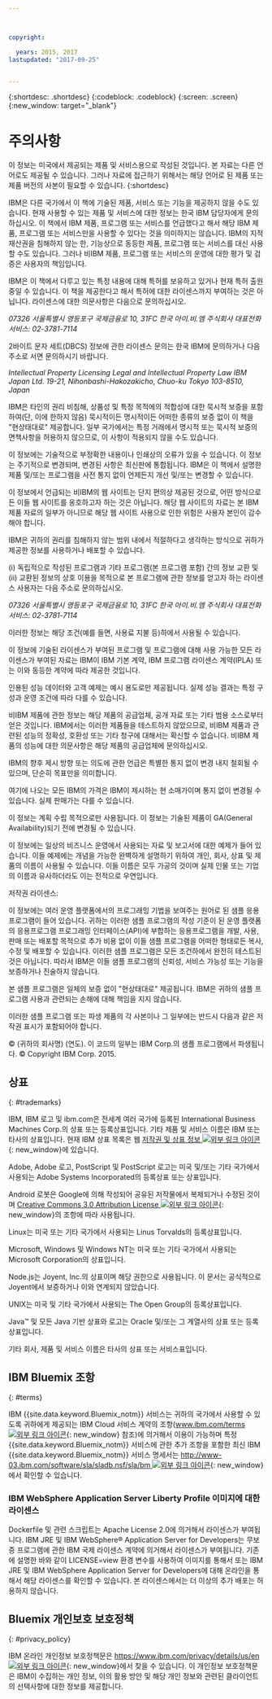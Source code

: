 ```yaml
---



copyright:

  years: 2015, 2017
lastupdated: "2017-09-25"


---
```


{:shortdesc: .shortdesc}
{:codeblock: .codeblock}
{:screen: .screen}
{:new_window: target="_blank"}

# 주의사항

이 정보는 미국에서 제공되는 제품 및 서비스용으로 작성된 것입니다. 본 자료는 다른 언어로도 제공될 수 있습니다. 그러나 자료에 접근하기 위해서는 해당 언어로 된 제품 또는 제품 버전의 사본이 필요할 수 있습니다.
{:shortdesc}

IBM은 다른 국가에서 이 책에 기술된 제품, 서비스 또는 기능을 제공하지 않을 수도
있습니다. 현재 사용할 수 있는 제품 및 서비스에 대한 정보는 한국 IBM 담당자에게 문의하십시오. 이 책에서 IBM 제품, 프로그램 또는 서비스를 언급했다고 해서 해당 IBM 제품, 프로그램 또는 서비스만을
사용할 수 있다는 것을 의미하지는 않습니다. IBM의 지적 재산권을 침해하지 않는 한, 기능상으로 동등한 제품, 프로그램 또는
서비스를 대신 사용할 수도 있습니다. 그러나 비IBM 제품, 프로그램 또는 서비스의 운영에 대한 평가 및 검증은 사용자의 책임입니다.

IBM은 이 책에서 다루고 있는 특정 내용에 대해 특허를 보유하고 있거나 현재 특허 출원 중일 수 있습니다.
이 책을 제공한다고 해서 특허에 대한 라이센스까지 부여하는 것은
아닙니다. 라이센스에 대한 의문사항은 다음으로 문의하십시오. 
  
  *07326*
  *서울특별시 영등포구*
  *국제금융로 10, 31FC*
  *한국 아이.비.엠 주식회사*
  *대표전화서비스: 02-3781-7114*

2바이트 문자 세트(DBCS) 정보에 관한 라이센스 문의는 한국 IBM에 문의하거나
다음 주소로 서면 문의하시기 바랍니다. 
  
  *Intellectual Property Licensing*
  *Legal and Intellectual Property Law*
  *IBM Japan Ltd.*
  *19-21, Nihonbashi-Hakozakicho, Chuo-ku*
  *Tokyo 103-8510, Japan*

IBM은 타인의 권리 비침해, 상품성 및 특정 목적에의 적합성에 대한 묵시적
보증을 포함하여(단, 이에 한하지 않음) 묵시적이든 명시적이든 어떠한 종류의
보증 없이 이 책을 "현상태대로" 제공합니다. 일부 국가에서는 특정 거래에서 명시적 또는 묵시적 보증의 면책사항을 허용하지 않으므로, 이 사항이 적용되지 않을 수도 있습니다. 

이 정보에는 기술적으로 부정확한 내용이나 인쇄상의 오류가 있을 수 있습니다. 이 정보는 주기적으로 변경되며, 변경된 사항은 최신판에 통합됩니다. IBM은 이 책에서 설명한 제품 및/또는 프로그램을 사전 통지 없이 언제든지 개선 및/또는 변경할 수 있습니다.

이 정보에서 언급되는 비IBM의 웹 사이트는 단지 편의상 제공된
것으로, 어떤 방식으로든 이들 웹 사이트를 옹호하고자 하는 것은
아닙니다. 해당 웹 사이트의 자료는 본 IBM 제품 자료의 일부가 아니므로 해당 웹 사이트 사용으로 인한
위험은 사용자 본인이 감수해야 합니다.

IBM은 귀하의 권리를 침해하지 않는 범위 내에서 적절하다고 생각하는 방식으로 귀하가 제공한 정보를 사용하거나 배포할 수 있습니다.

(i) 독립적으로 작성된 프로그램과 기타 프로그램(본 프로그램 포함) 간의 정보
교환 및 (ii) 교환된 정보의 상호 이용을 목적으로 본 프로그램에 관한 정보를 얻고자 하는 라이센스
사용자는 다음 주소로 문의하십시오. 
 
  *07326*
  *서울특별시 영등포구*
  *국제금융로 10, 31FC*
  *한국 아이.비.엠 주식회사*
  *대표전화서비스: 02-3781-7114*

이러한 정보는 해당 조건(예를 들면, 사용료 지불 등)하에서 사용될 수 있습니다.


이 정보에 기술된 라이센스가 부여된 프로그램 및 프로그램에 대해 사용 가능한 모든 라이센스가 부여된 자료는
IBM이 IBM 기본 계약, IBM 프로그램 라이센스 계약(IPLA) 또는 이와 동등한 계약에 따라 제공한 것입니다.


인용된 성능 데이터와 고객 예제는 예시 용도로만 제공됩니다. 실제 성능 결과는 특정 구성과 운영 조건에 따라 다를 수 있습니다.

비IBM 제품에 관한 정보는 해당 제품의 공급업체, 공개 자료 또는 기타 범용 소스로부터 얻은 것입니다. IBM에서는 이러한 제품들을 테스트하지 않았으므로, 비IBM 제품과 관련된 성능의 정확성, 호환성 또는 기타 청구에 대해서는 확신할 수 없습니다. 비IBM 제품의 성능에 대한 의문사항은 해당 제품의 공급업체에 문의하십시오.

IBM의 향후 제시 방향 또는 의도에 관한 언급은 특별한 통지 없이 변경 내지 철회될 수 있으며, 단순히 목표만을 의미합니다.

여기에 나오는 모든 IBM의 가격은 IBM이 제시하는 현 소매가이며 통지 없이 변경될 수 있습니다. 실제 판매가는 다를 수 있습니다. 

이 정보는 계획 수립 목적으로만 사용됩니다. 이 정보는 기술된 제품이 GA(General Availability)되기 전에 변경될 수 있습니다. 

이 정보에는 일상의 비즈니스 운영에서 사용되는 자료 및 보고서에 대한 예제가 들어 있습니다. 이들 예제에는 개념을 가능한 완벽하게 설명하기 위하여 개인, 회사, 상표 및 제품의 이름이 사용될 수 있습니다. 이들 이름은 모두 가공의 것이며 실제 인물 또는 기업의 이름과 유사하더라도 이는 전적으로 우연입니다.


저작권 라이센스:

이 정보에는 여러 운영 플랫폼에서의 프로그래밍 기법을 보여주는 원어로 된
샘플 응용프로그램이 들어 있습니다. 귀하는 이러한 샘플 프로그램의 작성 기준이 된 운영 플랫폼의
응용프로그램 프로그래밍 인터페이스(API)에 부합하는 응용프로그램을 개발, 사용, 판매 또는
배포할 목적으로 추가 비용 없이 이들 샘플 프로그램을 어떠한 형태로든 복사, 수정 및 배포할 수
있습니다. 이러한 샘플 프로그램은 모든 조건하에서 완전히 테스트된 것은
아닙니다. 따라서 IBM은 이들 샘플 프로그램의 신뢰성, 서비스 가능성 또는 기능을 보증하거나 진술하지 않습니다.
 
본 샘플 프로그램은 일체의 보증 없이 "현상태대로"
제공됩니다. IBM은 귀하의 샘플 프로그램 사용과 관련되는 손해에 대해 책임을 지지 않습니다.

이러한 샘플 프로그램 또는 파생 제품의 각 사본이나 그 일부에는 반드시 다음과 같은 저작권 표시가 포함되어야 합니다. 
  
  © (귀하의 회사명) (연도).
  이 코드의 일부는 IBM Corp.의 샘플 프로그램에서 파생됩니다.
  © Copyright IBM Corp. 2015.

## 상표
{: #trademarks}

IBM, IBM 로고 및 ibm.com은 전세계 여러 국가에 등록된 International Business Machines Corp.의 상표 또는 등록상표입니다. 기타 제품 및 서비스 이름은 IBM 또는 타사의 상표입니다. 현재 IBM 상표 목록은 웹 [저작권 및 상표 정보 ![외부 링크 아이콘](../icons/launch-glyph.svg)](https://www.ibm.com/legal/us/en/copytrade.shtml){: new_window}에 있습니다.

Adobe, Adobe 로고, PostScript 및 PostScript 로고는 미국 및/또는 기타 국가에서 사용되는 Adobe Systems Incorporated의 등록상표 또는 상표입니다.

Android 로봇은 Google에 의해 작성되어 공유된 저작물에서 복제되거나 수정된 것이며 [Creative Commons 3.0 Attribution License ![외부 링크 아이콘](../icons/launch-glyph.svg)](https://creativecommons.org/licenses/by/3.0/){: new_window}의 조항에 따라 사용됩니다.

Linux는 미국 또는 기타 국가에서 사용되는 Linus Torvalds의 등록상표입니다. 

Microsoft, Windows 및 Windows NT는 미국 또는 기타 국가에서 사용되는 Microsoft Corporation의 상표입니다. 

Node.js는 Joyent, Inc.의 상표이며 해당 권한으로 사용됩니다. 이 문서는 공식적으로 Joyent에서 보증하거나 이와 연계되지 않았습니다.

UNIX는 미국 및 기타 국가에서 사용되는 The Open Group의 등록상표입니다. 

Java™ 및 모든 Java 기반 상표와 로고는 Oracle 및/또는 그 계열사의 상표 또는 등록상표입니다.

기타 회사, 제품 및 서비스 이름은 타사의 상표 또는 서비스표입니다. 

## IBM Bluemix 조항
{: #terms}

IBM {{site.data.keyword.Bluemix_notm}} 서비스는 귀하의 국가에서 사용할 수 있도록 귀하에게 제공되는 IBM Cloud 서비스 계약의 조항([www.ibm.com/terms ![외부 링크 아이콘](../icons/launch-glyph.svg)](www.ibm.com/terms){: new_window} 참조)에 의거해서 이용이 가능하며 특정 {{site.data.keyword.Bluemix_notm}} 서비스에 관한 추가 조항을 포함한 최신 IBM {{site.data.keyword.Bluemix_notm}} 서비스 명세서는 [http://www-03.ibm.com/software/sla/sladb.nsf/sla/bm ![외부 링크 아이콘](../icons/launch-glyph.svg)](http://www-03.ibm.com/software/sla/sladb.nsf/sla/bm){: new_window}에서 확인할 수 있습니다. 

### IBM WebSphere Application Server Liberty Profile 이미지에 대한 라이센스
Dockerfile 및 관련 스크립트는 Apache License 2.0에 의거해서 라이센스가 부여됩니다. IBM JRE 및 IBM WebSphere® Application Server for Developers는 무보증 프로그램에 관한 IBM 국제 라이센스 계약에 의거해서 라이센스가 부여됩니다. 기존에 설명한 바와 같이 LICENSE=view 환경 변수를 사용하여 이미지를 통해서 또는 IBM JRE 및 IBM WebSphere Application Server for Developers에 대해
온라인을 통해서 해당 라이센스를 확인할 수 있습니다. 본 라이센스에서는 더 이상의 추가 배포는 허용하지 않습니다.


## Bluemix 개인보호 보호정책
{: #privacy_policy}

IBM 온라인 개인정보 보호정책문은 [https://www.ibm.com/privacy/details/us/en ![외부 링크 아이콘](../icons/launch-glyph.svg)](https://www.ibm.com/privacy/details/us/en){: new_window}에서 찾을 수 있습니다. 이 개인정보 보호정책문은 IBM이 수집하는 개인 정보, 이의 활용 방안 및 해당 개인 정보와 관련된 클라이언트의 선택사항에 대한 정보를 제공합니다. 
